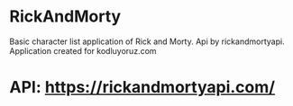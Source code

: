 # RickAndMorty
 
Basic character list application of Rick and Morty. Api by rickandmortyapi. Application created for kodluyoruz.com 

# API: https://rickandmortyapi.com/
